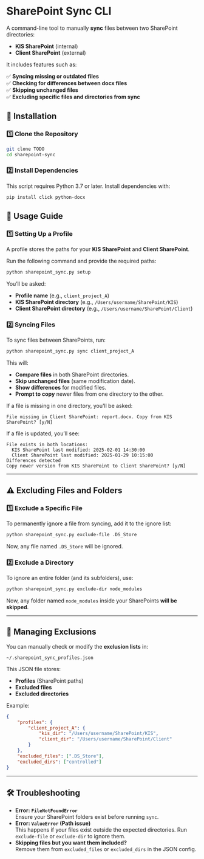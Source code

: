 # SharePoint Sync CLI

A command-line tool to manually **sync** files between two SharePoint directories:  
- **KIS SharePoint** (internal)
- **Client SharePoint** (external)

It includes features such as:

✅ **Syncing missing or outdated files**  
✅ **Checking for differences between docx files**  
✅ **Skipping unchanged files**  
✅ **Excluding specific files and directories from sync**  

## 📌 **Installation**

### **1️⃣ Clone the Repository**
```sh
git clone TODO
cd sharepoint-sync
```

### **2️⃣ Install Dependencies**
This script requires Python 3.7 or later. Install dependencies with:
```sh
pip install click python-docx
```

## 🚀 **Usage Guide**

### **1️⃣ Setting Up a Profile**
A profile stores the paths for your **KIS SharePoint** and **Client SharePoint**.

Run the following command and provide the required paths:
```sh
python sharepoint_sync.py setup
```
You’ll be asked:
- **Profile name** (e.g., `client_project_A`)
- **KIS SharePoint directory** (e.g., `/Users/username/SharePoint/KIS`)
- **Client SharePoint directory** (e.g., `/Users/username/SharePoint/Client`)

### **2️⃣ Syncing Files**
To sync files between SharePoints, run:
```sh
python sharepoint_sync.py sync client_project_A
```
This will:
- **Compare files** in both SharePoint directories.
- **Skip unchanged files** (same modification date).
- **Show differences** for modified files.
- **Prompt to copy** newer files from one directory to the other.

If a file is missing in one directory, you'll be asked:
```
File missing in Client SharePoint: report.docx. Copy from KIS SharePoint? [y/N]
```

If a file is updated, you’ll see:
```
File exists in both locations:
  KIS SharePoint last modified: 2025-02-01 14:30:00
  Client SharePoint last modified: 2025-01-29 10:15:00
Differences detected
Copy newer version from KIS SharePoint to Client SharePoint? [y/N]
```

---

## ⚠️ **Excluding Files and Folders**

### **1️⃣ Exclude a Specific File**
To permanently ignore a file from syncing, add it to the ignore list:
```sh
python sharepoint_sync.py exclude-file .DS_Store
```
Now, any file named `.DS_Store` will be ignored.

### **2️⃣ Exclude a Directory**
To ignore an entire folder (and its subfolders), use:
```sh
python sharepoint_sync.py exclude-dir node_modules
```
Now, any folder named `node_modules` inside your SharePoints **will be skipped**.

---

## 🔄 **Managing Exclusions**
You can manually check or modify the **exclusion lists** in:
```
~/.sharepoint_sync_profiles.json
```
This JSON file stores:
- **Profiles** (SharePoint paths)
- **Excluded files**
- **Excluded directories**

Example:
```json
{
    "profiles": {
        "client_project_A": {
            "kis_dir": "/Users/username/SharePoint/KIS",
            "client_dir": "/Users/username/SharePoint/Client"
        }
    },
    "excluded_files": [".DS_Store"],
    "excluded_dirs": ["controlled"]
}
```

---

## 🛠 **Troubleshooting**
- **Error: `FileNotFoundError`**  
  Ensure your SharePoint folders exist before running `sync`.  
- **Error: `ValueError` (Path issue)**  
  This happens if your files exist outside the expected directories. Run `exclude-file` or `exclude-dir` to ignore them.  
- **Skipping files but you want them included?**  
  Remove them from `excluded_files` or `excluded_dirs` in the JSON config.  